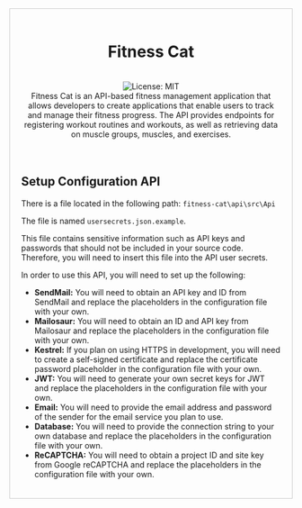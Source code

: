 <div style="padding: 20px; border: 1px solid #ccc;">
  <div align="center">
    <h1>Fitness Cat</h1>
    <br />
    <img alt="License: MIT" src="https://img.shields.io/badge/License-MIT-blue.svg" />
    <br /> Fitness Cat is an API-based fitness management application that allows developers to create applications that enable users to track and manage their fitness progress. The API provides endpoints for registering workout routines and workouts, as well as retrieving data on muscle groups, muscles, and exercises. <br />
    <br />
    <br />
  </div>
  <div>
    <h2>Setup Configuration API</h2>
    <div>
      <p>There is a file located in the following path: <code>fitness-cat\api\src\Api</code>
      </p>
      <p>The file is named <code>usersecrets.json.example</code>. </p>
      <p>This file contains sensitive information such as API keys and passwords that should not be included in your source code. Therefore, you will need to insert this file into the API user secrets.</p>
    </div>
    <p>In order to use this API, you will need to set up the following:</p>
    <ul>
      <li>
        <strong>SendMail:</strong> You will need to obtain an API key and ID from SendMail and replace the placeholders in the configuration file with your own.
      </li>
      <li>
        <strong>Mailosaur:</strong> You will need to obtain an ID and API key from Mailosaur and replace the placeholders in the configuration file with your own.
      </li>
      <li>
        <strong>Kestrel:</strong> If you plan on using HTTPS in development, you will need to create a self-signed certificate and replace the certificate password placeholder in the configuration file with your own.
      </li>
      <li>
        <strong>JWT:</strong> You will need to generate your own secret keys for JWT and replace the placeholders in the configuration file with your own.
      </li>
      <li>
        <strong>Email:</strong> You will need to provide the email address and password of the sender for the email service you plan to use.
      </li>
      <li>
        <strong>Database:</strong> You will need to provide the connection string to your own database and replace the placeholders in the configuration file with your own.
      </li>
      <li>
        <strong>ReCAPTCHA:</strong> You will need to obtain a project ID and site key from Google reCAPTCHA and replace the placeholders in the configuration file with your own.
      </li>
    </ul>
  </div>
